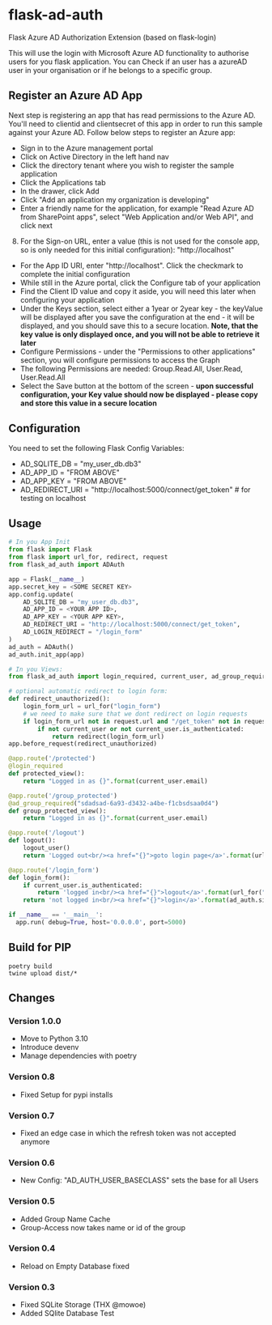 # flask-ad-auth

Flask Azure AD Authorization Extension (based on flask-login)

This will use the login with Microsoft Azure AD functionality to authorise users for you flask application.
You can Check if an user has a azureAD user in your organisation or if he belongs to a specific group.

## Register an Azure AD App

Next step is registering an app that has read permissions to the Azure AD. You'll need to clientid and clientsecret of this app in order to run this sample against your Azure AD. Follow below steps to register an Azure app:

- Sign in to the Azure management portal
- Click on Active Directory in the left hand nav
- Click the directory tenant where you wish to register the sample application
- Click the Applications tab
- In the drawer, click Add
- Click "Add an application my organization is developing"
- Enter a friendly name for the application, for example "Read Azure AD from SharePoint apps", select "Web Application and/or Web API", and click next
8. For the Sign-on URL, enter a value (this is not used for the console app, so is only needed for this initial configuration): "http://localhost"
- For the App ID URI, enter "http://localhost". Click the checkmark to complete the initial configuration
- While still in the Azure portal, click the Configure tab of your application
- Find the Client ID value and copy it aside, you will need this later when configuring your application
- Under the Keys section, select either a 1year or 2year key - the keyValue will be displayed after you save the configuration at the end - it will be displayed, and you should save this to a secure location.
  **Note, that the key value is only displayed once, and you will not be able to retrieve it later**
- Configure Permissions - under the "Permissions to other applications" section, you will configure permissions to access the Graph
- The following Permissions are needed: Group.Read.All, User.Read, User.Read.All
- Select the Save button at the bottom of the screen - **upon successful configuration, your Key value should now be displayed - please copy and store this value in a secure location**

## Configuration

You need to set the following Flask Config Variables:

- AD_SQLITE_DB = "my_user_db.db3"
- AD_APP_ID = "FROM ABOVE"
- AD_APP_KEY = "FROM ABOVE"
- AD_REDIRECT_URI = "http://localhost:5000/connect/get_token" # for testing on localhost

## Usage

```python
# In you App Init
from flask import Flask
from flask import url_for, redirect, request
from flask_ad_auth import ADAuth

app = Flask(__name__)
app.secret_key = <SOME SECRET KEY>
app.config.update(
    AD_SQLITE_DB = "my_user_db.db3",
    AD_APP_ID = <YOUR APP ID>,
    AD_APP_KEY = <YOUR APP KEY>,
    AD_REDIRECT_URI = "http://localhost:5000/connect/get_token",
    AD_LOGIN_REDIRECT = "/login_form"
)
ad_auth = ADAuth()
ad_auth.init_app(app)

# In you Views:
from flask_ad_auth import login_required, current_user, ad_group_required, logout_user

# optional automatic redirect to login form:
def redirect_unauthorized():
    login_form_url = url_for("login_form")
    # we need to make sure that we dont redirect on login requests
    if login_form_url not in request.url and "/get_token" not in request.url:
        if not current_user or not current_user.is_authenticated:
            return redirect(login_form_url)
app.before_request(redirect_unauthorized)

@app.route('/protected')
@login_required
def protected_view():
    return "Logged in as {}".format(current_user.email)

@app.route('/group_protected')
@ad_group_required("sdadsad-6a93-d3432-a4be-f1cbsdsaa0d4")
def group_protected_view():
    return "Logged in as {}".format(current_user.email)

@app.route('/logout')
def logout():
    logout_user()
    return 'Logged out<br/><a href="{}">goto login page</a>'.format(url_for("login_form"))

@app.route('/login_form')
def login_form():
    if current_user.is_authenticated:
        return 'logged in<br/><a href="{}">logout</a>'.format(url_for("logout"))
    return 'not logged in<br/><a href="{}">login</a>'.format(ad_auth.sign_in_url)

if __name__ == '__main__':
  app.run( debug=True, host='0.0.0.0', port=5000)
```

## Build for PIP

```shell
poetry build
twine upload dist/*
```

## Changes

### Version 1.0.0

- Move to Python 3.10
- Introduce devenv
- Manage dependencies with poetry

### Version 0.8

- Fixed Setup for pypi installs

### Version 0.7

- Fixed an edge case in which the refresh token was not accepted anymore

### Version 0.6

- New Config: "AD_AUTH_USER_BASECLASS" sets the base for all Users

### Version 0.5

- Added Group Name Cache
- Group-Access now takes name or id of the group

### Version 0.4

- Reload on Empty Database fixed

### Version 0.3

- Fixed SQLite Storage (THX @mowoe)
- Added SQlite Database Test

